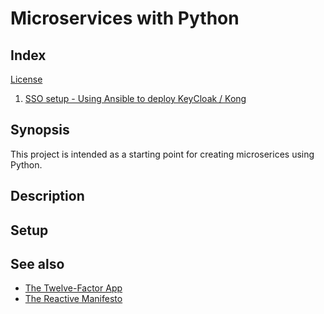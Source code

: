 # Microservices with Python

## Index

[ License ](license.md)
1. [SSO setup - Using Ansible to deploy KeyCloak / Kong](./sso/readme.md)

## Synopsis

This project is intended as a starting point for creating microserices using Python.

## Description

## Setup

## See also

- [The Twelve-Factor App](https://12factor.net/)
- [The Reactive Manifesto](https://www.reactivemanifesto.org/)
